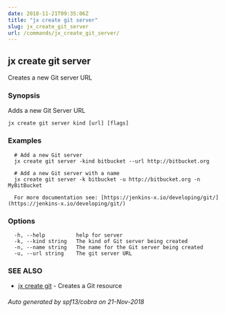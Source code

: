 ```yaml
---
date: 2018-11-21T09:35:06Z
title: "jx create git server"
slug: jx_create_git_server
url: /commands/jx_create_git_server/
---
```

## jx create git server

Creates a new Git server URL

### Synopsis

Adds a new Git Server URL

```
jx create git server kind [url] [flags]
```

### Examples

```
  # Add a new Git server
  jx create git server -kind bitbucket --url http://bitbucket.org
  
  # Add a new Git server with a name
  jx create git server -k bitbucket -u http://bitbucket.org -n MyBitBucket
  
  For more documentation see: [https://jenkins-x.io/developing/git/](https://jenkins-x.io/developing/git/)
```

### Options

```
  -h, --help          help for server
  -k, --kind string   The kind of Git server being created
  -n, --name string   The name for the Git server being created
  -u, --url string    The git server URL
```

### SEE ALSO

* [jx create git](/commands/jx_create_git/)	 - Creates a Git resource

###### Auto generated by spf13/cobra on 21-Nov-2018
